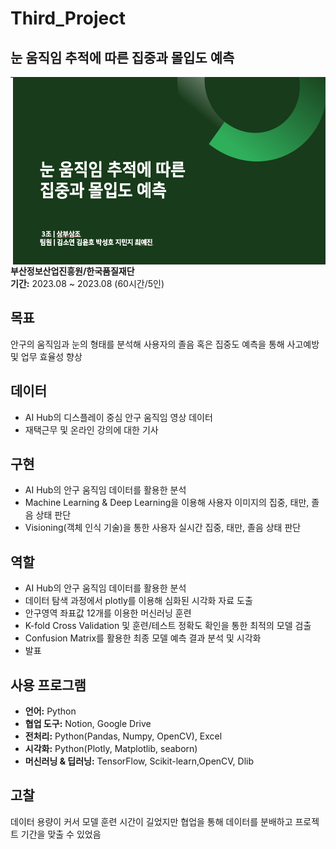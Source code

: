 # Third_Project

<h2>눈 움직임 추적에 따른 집중과 몰입도 예측</h2>

<p align="center">
<img src="https://github.com/seonghorang/seonghorang/blob/main/img/Third_Project2.png" width="500" height="300" style="float: right;">
</p>

<hr>

**부산정보산업진흥원/한국품질재단**  
**기간:** 2023.08 ~ 2023.08 (60시간/5인)

## 목표
안구의 움직임과 눈의 형태를 분석해 사용자의 졸음 혹은 집중도 예측을 통해 사고예방 및 업무 효율성 향상

## 데이터
- AI Hub의 디스플레이 중심 안구 움직임 영상 데이터
- 재택근무 및 온라인 강의에 대한 기사

## 구현
- AI Hub의 안구 움직임 데이터를 활용한 분석
- Machine Learning & Deep Learning을 이용해 사용자 이미지의 집중, 태만, 졸음 상태 판단
- Visioning(객체 인식 기술)을 통한 사용자 실시간 집중, 태만, 졸음 상태 판단

## 역할
- AI Hub의 안구 움직임 데이터를 활용한 분석
- 데이터 탐색 과정에서 plotly를 이용해 심화된 시각화 자료 도출
- 안구영역 좌표값 12개를 이용한 머신러닝 훈련
- K-fold Cross Validation 및 훈련/테스트 정확도 확인을 통한 최적의 모델 검출
- Confusion Matrix를 활용한 최종 모델 예측 결과 분석 및 시각화
- 발표

## 사용 프로그램
- **언어:** Python
- **협업 도구:** Notion, Google Drive
- **전처리:** Python(Pandas, Numpy, OpenCV), Excel
- **시각화:** Python(Plotly, Matplotlib, seaborn)
- **머신러닝 & 딥러닝:** TensorFlow, Scikit-learn,OpenCV, Dlib

## 고찰
데이터 용량이 커서 모델 훈련 시간이 길었지만 협업을 통해 데이터를 분배하고 프로젝트 기간을 맞출 수 있었음
